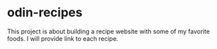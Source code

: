 # odin-recipes
This project is about building a recipe website with some of my favorite foods. I will provide link to each recipe.
